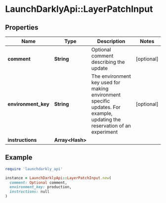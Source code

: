 # LaunchDarklyApi::LayerPatchInput

## Properties

| Name | Type | Description | Notes |
| ---- | ---- | ----------- | ----- |
| **comment** | **String** | Optional comment describing the update | [optional] |
| **environment_key** | **String** | The environment key used for making environment specific updates. For example, updating the reservation of an experiment | [optional] |
| **instructions** | **Array&lt;Hash&gt;** |  |  |

## Example

```ruby
require 'launchdarkly_api'

instance = LaunchDarklyApi::LayerPatchInput.new(
  comment: Optional comment,
  environment_key: production,
  instructions: null
)
```

